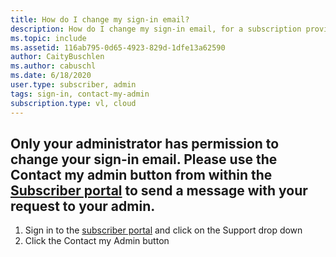 ```yaml
---
title: How do I change my sign-in email?
description: How do I change my sign-in email, for a subscription provided by my company 
ms.topic: include
ms.assetid: 116ab795-0d65-4923-829d-1dfe13a62590
author: CaityBuschlen
ms.author: cabuschl
ms.date: 6/18/2020
user.type: subscriber, admin
tags: sign-in, contact-my-admin
subscription.type: vl, cloud
---
```


## Only your administrator has permission to change your sign-in email. Please use the Contact my admin button from within the [Subscriber portal](https://my.visualstudio.com/benefits) to send a message with your request to your admin. 
1. Sign in to the [subscriber portal](https://my.visualstudio.com/benefits) and click on the Support drop down
2. Click the Contact my Admin button
